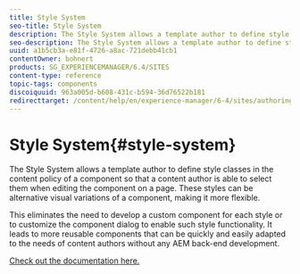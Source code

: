 ```yaml
---
title: Style System
seo-title: Style System
description: The Style System allows a template author to define style classes in the content policy of a component so that a content author is able to select them when editing the component on a page. This leads to more reusable components that can be quickly and easily adapted to the needs of content authors without any AEM back-end development.
seo-description: The Style System allows a template author to define style classes in the content policy of a component so that a content author is able to select them when editing the component on a page. This leads to more reusable components that can be quickly and easily adapted to the needs of content authors without any AEM back-end development.
uuid: a1b5cb3a-e81f-4726-a8ac-721debb41cb1
contentOwner: bohnert
products: SG_EXPERIENCEMANAGER/6.4/SITES
content-type: reference
topic-tags: components
discoiquuid: 963a005d-b608-431c-b594-36d76522b181
redirecttarget: /content/help/en/experience-manager/6-4/sites/authoring/using/style-system.html
---
```


# Style System{#style-system}

The Style System allows a template author to define style classes in the content policy of a component so that a content author is able to select them when editing the component on a page. These styles can be alternative visual variations of a component, making it more flexible.

This eliminates the need to develop a custom component for each style or to customize the component dialog to enable such style functionality. It leads to more reusable components that can be quickly and easily adapted to the needs of content authors without any AEM back-end development.

[Check out the documentation here.](../../../sites/authoring/using/style-system.md)  

